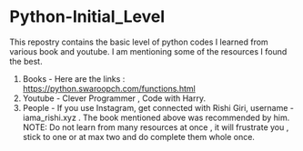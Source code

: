 # Python-Initial_Level
This repostry contains the basic level of python codes I learned from various book and youtube. I am mentioning some of the resources I found the best.

1. Books - Here are the links : https://python.swaroopch.com/functions.html
2. Youtube - Clever Programmer , Code with Harry.
3. People - If you use Instagram, get connected with Rishi Giri, username - iama_rishi.xyz . The book mentioned above was recommended by him.
 NOTE: Do not learn from many resources at once , it will frustrate you , stick to one or at max two and do complete them whole once.  
